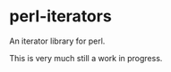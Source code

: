 
perl-iterators
==============

An iterator library for perl.

This is very much still a work in progress.

